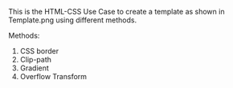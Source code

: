 This is the HTML-CSS Use Case to create a template as shown in Template.png using different methods.

Methods:
1. CSS border 
2. Clip-path
3. Gradient 
4. Overflow Transform 
